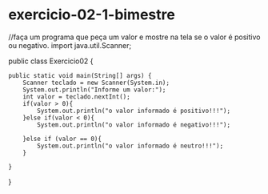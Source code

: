 # exercicio-02-1-bimestre

//faça um programa que peça um valor e mostre na tela se o valor é positivo ou negativo.
import java.util.Scanner;

public class Exercicio02 {

	public static void main(String[] args) {
		Scanner teclado = new Scanner(System.in);
		System.out.println("Informe um valor:");
		int valor = teclado.nextInt();
		if(valor > 0){
			System.out.println("o valor informado é positivo!!!");
		}else if(valor < 0){
			System.out.println("o valor informado é negativo!!!");
		
		}else if (valor == 0){
			System.out.println("o valor informado é neutro!!!");
		}

	}

}
